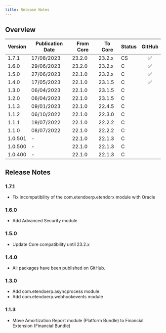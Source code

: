 ```yaml
---
title: Release Notes
---
```

## Overview

| Version | Publication Date | From Core | To Core | Status | GitHub |
| --- | --- | --- | --- | --- | :---: |
| 1.7.1 	|17/08/2023	| 23.2.0 | 23.2.x   | CS    | :white_check_mark:    |
| 1.6.0 	|29/06/2023	| 23.2.0 | 23.2.x   | C     | :white_check_mark:    |
| 1.5.0 	|27/06/2023	| 22.1.0 | 23.2.x	| C 	| :white_check_mark:    |
| 1.4.0 	|17/05/2023	| 22.1.0 | 23.1.5	| C 	| :white_check_mark:    |
| 1.3.0 	|06/04/2023	| 22.1.0 | 23.1.5	| C  	|                       |
| 1.2.0 	|06/04/2023	| 22.1.0 | 23.1.5	| C  	|                       |
| 1.1.3 	|09/01/2023	| 22.1.0 | 22.4.5	| C  	|                       |
| 1.1.2 	|06/10/2022	| 22.1.0 | 22.3.0	| C  	|                       |
| 1.1.1		|19/07/2022	| 22.1.0 | 22.2.2	| C  	|                       |
| 1.1.0		|08/07/2022	| 22.1.0 | 22.2.2   | C  	|                       |
| 1.0.501	|-  		| 22.1.0 | 22.1.3	| C		|                       |
| 1.0.500	|-		    | 22.1.0 | 22.1.3   | C 	|                       |
| 1.0.400	|- 			| 22.1.0 | 22.1.3   | C 	|                       |

## Release Notes
### 1.7.1
- Fix incompatibility of the com.etendoerp.etendorx module with Oracle
### 1.6.0
- Add Advanced Security module
### 1.5.0
- Update Core compatibility until 23.2.x
### 1.4.0
- All packages have been published on GitHub.

### 1.3.0
- Add com.etendoerp.asyncprocess module
- Add com.etendoerp.webhookevents module

### 1.1.3 
- Move Amortization Report module (Platform Bundle) to Financial Extension (Financial Bundle)